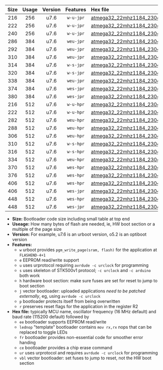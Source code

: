 |Size|Usage|Version|Features|Hex file|
|:-:|:-:|:-:|:-:|:--|
|216|256|u7.6|`w-u-jpr`|[atmega32_22mhz1184_230400bps_ur_vbl.hex](https://raw.githubusercontent.com/stefanrueger/urboot/main/bootloaders/atmega32/fcpu_22mhz1184/230400_bps/atmega32_22mhz1184_230400bps_ur_vbl.hex)|
|222|256|u7.6|`w-u-jpr`|[atmega32_22mhz1184_230400bps_lednop_ur_vbl.hex](https://raw.githubusercontent.com/stefanrueger/urboot/main/bootloaders/atmega32/fcpu_22mhz1184/230400_bps/atmega32_22mhz1184_230400bps_lednop_ur_vbl.hex)|
|240|256|u7.6|`w-u-jpr`|[atmega32_22mhz1184_230400bps_lednop_fr_ur_vbl.hex](https://raw.githubusercontent.com/stefanrueger/urboot/main/bootloaders/atmega32/fcpu_22mhz1184/230400_bps/atmega32_22mhz1184_230400bps_lednop_fr_ur_vbl.hex)|
|286|384|u7.6|`weu-jpr`|[atmega32_22mhz1184_230400bps_ee_ur_vbl.hex](https://raw.githubusercontent.com/stefanrueger/urboot/main/bootloaders/atmega32/fcpu_22mhz1184/230400_bps/atmega32_22mhz1184_230400bps_ee_ur_vbl.hex)|
|292|384|u7.6|`weu-jpr`|[atmega32_22mhz1184_230400bps_ee_lednop_ur_vbl.hex](https://raw.githubusercontent.com/stefanrueger/urboot/main/bootloaders/atmega32/fcpu_22mhz1184/230400_bps/atmega32_22mhz1184_230400bps_ee_lednop_ur_vbl.hex)|
|310|384|u7.6|`weu-jpr`|[atmega32_22mhz1184_230400bps_ee_lednop_fr_ur_vbl.hex](https://raw.githubusercontent.com/stefanrueger/urboot/main/bootloaders/atmega32/fcpu_22mhz1184/230400_bps/atmega32_22mhz1184_230400bps_ee_lednop_fr_ur_vbl.hex)|
|314|384|u7.6|`w-s-jpr`|[atmega32_22mhz1184_230400bps_vbl.hex](https://raw.githubusercontent.com/stefanrueger/urboot/main/bootloaders/atmega32/fcpu_22mhz1184/230400_bps/atmega32_22mhz1184_230400bps_vbl.hex)|
|320|384|u7.6|`w-s-jpr`|[atmega32_22mhz1184_230400bps_lednop_vbl.hex](https://raw.githubusercontent.com/stefanrueger/urboot/main/bootloaders/atmega32/fcpu_22mhz1184/230400_bps/atmega32_22mhz1184_230400bps_lednop_vbl.hex)|
|338|384|u7.6|`weu-jpr`|[atmega32_22mhz1184_230400bps_ee_lednop_fr_ce_ur_vbl.hex](https://raw.githubusercontent.com/stefanrueger/urboot/main/bootloaders/atmega32/fcpu_22mhz1184/230400_bps/atmega32_22mhz1184_230400bps_ee_lednop_fr_ce_ur_vbl.hex)|
|374|384|u7.6|`wes-jpr`|[atmega32_22mhz1184_230400bps_ee_vbl.hex](https://raw.githubusercontent.com/stefanrueger/urboot/main/bootloaders/atmega32/fcpu_22mhz1184/230400_bps/atmega32_22mhz1184_230400bps_ee_vbl.hex)|
|380|384|u7.6|`wes-jpr`|[atmega32_22mhz1184_230400bps_ee_lednop_vbl.hex](https://raw.githubusercontent.com/stefanrueger/urboot/main/bootloaders/atmega32/fcpu_22mhz1184/230400_bps/atmega32_22mhz1184_230400bps_ee_lednop_vbl.hex)|
|216|512|u7.6|`w-u-hpr`|[atmega32_22mhz1184_230400bps_ur.hex](https://raw.githubusercontent.com/stefanrueger/urboot/main/bootloaders/atmega32/fcpu_22mhz1184/230400_bps/atmega32_22mhz1184_230400bps_ur.hex)|
|222|512|u7.6|`w-u-hpr`|[atmega32_22mhz1184_230400bps_lednop_ur.hex](https://raw.githubusercontent.com/stefanrueger/urboot/main/bootloaders/atmega32/fcpu_22mhz1184/230400_bps/atmega32_22mhz1184_230400bps_lednop_ur.hex)|
|282|512|u7.6|`weu-hpr`|[atmega32_22mhz1184_230400bps_ee_ur.hex](https://raw.githubusercontent.com/stefanrueger/urboot/main/bootloaders/atmega32/fcpu_22mhz1184/230400_bps/atmega32_22mhz1184_230400bps_ee_ur.hex)|
|288|512|u7.6|`weu-hpr`|[atmega32_22mhz1184_230400bps_ee_lednop_ur.hex](https://raw.githubusercontent.com/stefanrueger/urboot/main/bootloaders/atmega32/fcpu_22mhz1184/230400_bps/atmega32_22mhz1184_230400bps_ee_lednop_ur.hex)|
|306|512|u7.6|`weu-hpr`|[atmega32_22mhz1184_230400bps_ee_lednop_fr_ur.hex](https://raw.githubusercontent.com/stefanrueger/urboot/main/bootloaders/atmega32/fcpu_22mhz1184/230400_bps/atmega32_22mhz1184_230400bps_ee_lednop_fr_ur.hex)|
|310|512|u7.6|`w-s-hpr`|[atmega32_22mhz1184_230400bps.hex](https://raw.githubusercontent.com/stefanrueger/urboot/main/bootloaders/atmega32/fcpu_22mhz1184/230400_bps/atmega32_22mhz1184_230400bps.hex)|
|316|512|u7.6|`w-s-hpr`|[atmega32_22mhz1184_230400bps_lednop.hex](https://raw.githubusercontent.com/stefanrueger/urboot/main/bootloaders/atmega32/fcpu_22mhz1184/230400_bps/atmega32_22mhz1184_230400bps_lednop.hex)|
|334|512|u7.6|`weu-hpr`|[atmega32_22mhz1184_230400bps_ee_lednop_fr_ce_ur.hex](https://raw.githubusercontent.com/stefanrueger/urboot/main/bootloaders/atmega32/fcpu_22mhz1184/230400_bps/atmega32_22mhz1184_230400bps_ee_lednop_fr_ce_ur.hex)|
|370|512|u7.6|`wes-hpr`|[atmega32_22mhz1184_230400bps_ee.hex](https://raw.githubusercontent.com/stefanrueger/urboot/main/bootloaders/atmega32/fcpu_22mhz1184/230400_bps/atmega32_22mhz1184_230400bps_ee.hex)|
|376|512|u7.6|`wes-hpr`|[atmega32_22mhz1184_230400bps_ee_lednop.hex](https://raw.githubusercontent.com/stefanrueger/urboot/main/bootloaders/atmega32/fcpu_22mhz1184/230400_bps/atmega32_22mhz1184_230400bps_ee_lednop.hex)|
|406|512|u7.6|`wes-hpr`|[atmega32_22mhz1184_230400bps_ee_lednop_fr.hex](https://raw.githubusercontent.com/stefanrueger/urboot/main/bootloaders/atmega32/fcpu_22mhz1184/230400_bps/atmega32_22mhz1184_230400bps_ee_lednop_fr.hex)|
|406|512|u7.6|`wes-jpr`|[atmega32_22mhz1184_230400bps_ee_lednop_fr_vbl.hex](https://raw.githubusercontent.com/stefanrueger/urboot/main/bootloaders/atmega32/fcpu_22mhz1184/230400_bps/atmega32_22mhz1184_230400bps_ee_lednop_fr_vbl.hex)|
|448|512|u7.6|`wes-hpr`|[atmega32_22mhz1184_230400bps_ee_lednop_fr_ce.hex](https://raw.githubusercontent.com/stefanrueger/urboot/main/bootloaders/atmega32/fcpu_22mhz1184/230400_bps/atmega32_22mhz1184_230400bps_ee_lednop_fr_ce.hex)|
|448|512|u7.6|`wes-jpr`|[atmega32_22mhz1184_230400bps_ee_lednop_fr_ce_vbl.hex](https://raw.githubusercontent.com/stefanrueger/urboot/main/bootloaders/atmega32/fcpu_22mhz1184/230400_bps/atmega32_22mhz1184_230400bps_ee_lednop_fr_ce_vbl.hex)|

- **Size:** Bootloader code size including small table at top end
- **Useage:** How many bytes of flash are needed, ie, HW boot section or a multiple of the page size
- **Version:** For example, u7.6 is an urboot version, o5.2 is an optiboot version
- **Features:**
  + `w` urboot provides `pgm_write_page(sram, flash)` for the application at `FLASHEND-4+1`
  + `e` EEPROM read/write support
  + `u` uses urprotocol requiring `avrdude -c urclock` for programming
  + `s` uses skeleton of STK500v1 protocol; `-c urclock` and `-c arduino` both work
  + `h` hardware boot section: make sure fuses are set for reset to jump to boot section
  + `j` vector bootloader: uploaded applications *need to be patched externally*, eg, using `avrdude -c urclock`
  + `p` bootloader protects itself from being overwritten
  + `r` preserves reset flags for the application in the register R2
- **Hex file:** typically MCU name, oscillator frequency (16 MHz default) and baud rate (115200 default) followed by
  + `ee` bootloader supports EEPROM read/write
  + `lednop` "template" bootloader contains `mov rx,rx` nops that can be replaced to toggle LEDs
  + `fr` bootloader provides non-essential code for smoother error handing
  + `ce` bootloader provides a chip erase command
  + `ur` uses urprotocol and requires `avrdude -c urclock` for programming
  + `vbl` vector bootloader: set fuses to jump to reset, not the HW boot section
